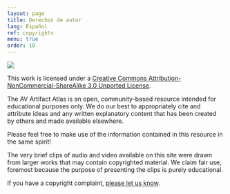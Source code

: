 ```yaml
---
layout: page
title: Derechos de autor
lang: Español
ref: copyrights
menu: true
order: 10
---
```


<img src="{{ site.baseurl }}/images/cc-by-nc-sa-300x104.png">

This work is licensed under a [Creative Commons Attribution-NonCommercial-ShareAlike 3.0 Unported License](http://creativecommons.org/licenses/by-nc-sa/3.0/).

The AV Artifact Atlas is an open, community-based resource intended for educational purposes only. We do our best to appropriately cite and attribute ideas and any written explanatory content that has been created by others and made available elsewhere.

Please feel free to make use of the information contained in this resource in the same spirit!

The very brief clips of audio and video available on this site were drawn from larger works that may contain copyrighted material. We claim fair use, foremost because the purpose of presenting the clips is purely educational.

If you have a copyright complaint, [please let us know](mailto:avaa@bavc.org).
